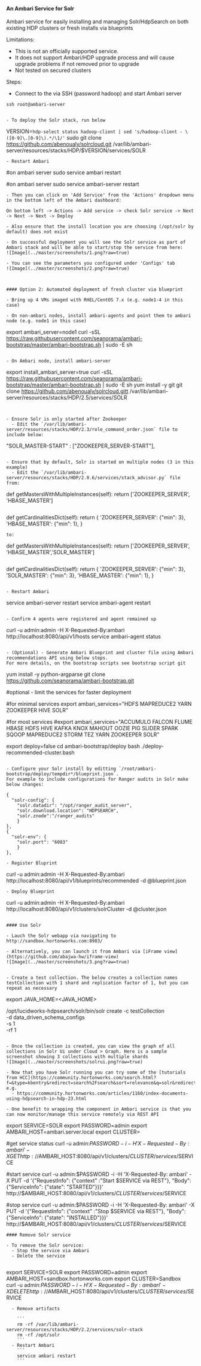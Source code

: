 #### An Ambari Service for Solr
Ambari service for easily installing and managing Solr/HdpSearch on both existing HDP clusters or fresh installs via blueprints

Limitations:
- This is not an officially supported service.
- It does not support Ambari/HDP upgrade process and will cause upgrade problems if not removed prior to upgrade
- Not tested on secured clusters

Steps:


- Connect to the  via SSH (password hadoop) and start Ambari server
```
ssh root@ambari-server


- To deploy the Solr stack, run below

```
VERSION=`hdp-select status hadoop-client | sed 's/hadoop-client - \([0-9]\.[0-9]\).*/\1/'`
sudo git clone https://github.com/abenoualy/solrcloud.git  /var/lib/ambari-server/resources/stacks/HDP/$VERSION/services/SOLR
```
- Restart Ambari
```
#on ambari server 
sudo service ambari restart

#on ambari server
sudo service ambari-server restart

```
- Then you can click on 'Add Service' from the 'Actions' dropdown menu in the bottom left of the Ambari dashboard:

On bottom left -> Actions -> Add service -> check Solr service -> Next -> Next -> Next -> Deploy

- Also ensure that the install location you are choosing (/opt/solr by default) does not exist

- On successful deployment you will see the Solr service as part of Ambari stack and will be able to start/stop the service from here:
![Image](../master/screenshots/1.png?raw=true)

- You can see the parameters you configured under 'Configs' tab
![Image](../master/screenshots/2.png?raw=true)



#### Option 2: Automated deployment of fresh cluster via blueprint

- Bring up 4 VMs imaged with RHEL/CentOS 7.x (e.g. node1-4 in this case)

- On non-ambari nodes, install ambari-agents and point them to ambari node (e.g. node1 in this case)
```
export ambari_server=node1
curl -sSL https://raw.githubusercontent.com/seanorama/ambari-bootstrap/master/ambari-bootstrap.sh | sudo -E sh
```

- On Ambari node, install ambari-server
```
export install_ambari_server=true
curl -sSL https://raw.githubusercontent.com/seanorama/ambari-bootstrap/master/ambari-bootstrap.sh | sudo -E sh
yum install -y git
git clone https://github.com/abenoualy/solrcloud.gitt /var/lib/ambari-server/resources/stacks/HDP/2.5/services/SOLR
```


- Ensure Solr is only started after Zookeeper
  - Edit the `/var/lib/ambari-server/resources/stacks/HDP/2.3/role_command_order.json` file to include below:
```
"SOLR_MASTER-START" : ["ZOOKEEPER_SERVER-START"],
```    

- Ensure that by default, Solr is started on multiple nodes (3 in this example)
  - Edit the `/var/lib/ambari-server/resources/stacks/HDP/2.0.6/services/stack_advisor.py` file
from:
```
  def getMastersWithMultipleInstances(self):
    return ['ZOOKEEPER_SERVER', 'HBASE_MASTER']      
```
```
  def getCardinalitiesDict(self):
    return {
      'ZOOKEEPER_SERVER': {"min": 3},
      'HBASE_MASTER': {"min": 1},
      }
```
to:
```
  def getMastersWithMultipleInstances(self):
    return ['ZOOKEEPER_SERVER', 'HBASE_MASTER','SOLR_MASTER']
```
```
  def getCardinalitiesDict(self):
    return {
      'ZOOKEEPER_SERVER': {"min": 3},
      ’SOLR_MASTER': {"min": 3},
      'HBASE_MASTER': {"min": 1},
      }
      
```

- Restart Ambari
```
service ambari-server restart
service ambari-agent restart    
```

- Confirm 4 agents were registered and agent remained up
```
curl -u admin:admin -H  X-Requested-By:ambari http://localhost:8080/api/v1/hosts
service ambari-agent status
```

- (Optional) - Generate Ambari Blueprint and cluster file using Ambari recommendations API using below steps.  
For more details, on the bootstrap scripts see bootstrap script git

```
yum install -y python-argparse
git clone https://github.com/seanorama/ambari-bootstrap.git

#optional - limit the services for faster deployment

#for minimal services
export ambari_services="HDFS MAPREDUCE2 YARN ZOOKEEPER HIVE SOLR"

#for most services
#export ambari_services="ACCUMULO FALCON FLUME HBASE HDFS HIVE KAFKA KNOX MAHOUT OOZIE PIG SLIDER SPARK SQOOP MAPREDUCE2 STORM TEZ YARN ZOOKEEPER SOLR"

export deploy=false
cd ambari-bootstrap/deploy
bash ./deploy-recommended-cluster.bash
```

- Configure your Solr install by editting `/root/ambari-bootstrap/deploy/tempdir*/blueprint.json`. 
For example to include configurations for Ranger audits in Solr make below changes:
```
    {
      "solr-config": {
        "solr.datadir": "/opt/ranger_audit_server",
        "solr.download.location": "HDPSEARCH",
        "solr.znode":"/ranger_audits"
        }  
    },
    {
      "solr-env": {
        "solr.port": "6083"
        }
    },

```
- Register Bluprint
```
curl -u admin:admin -H  X-Requested-By:ambari http://localhost:8080/api/v1/blueprints/recommended -d @blueprint.json
```
- Deploy Blueprint
```
curl -u admin:admin -H  X-Requested-By:ambari http://localhost:8080/api/v1/clusters/solrCluster -d @cluster.json
```

#### Use Solr 

- Lauch the Solr webapp via navigating to http://sandbox.hortonworks.com:8983/

- Alternatively, you can launch it from Ambari via [iFrame view](https://github.com/abajwa-hw/iframe-view)
![Image](../master/screenshots/3.png?raw=true)


- Create a test collection. The below creates a collection names testCollection with 1 shard and replication factor of 1, but you can repeat as necessary
```
export JAVA_HOME=<JAVA_HOME>

/opt/lucidworks-hdpsearch/solr/bin/solr create -c testCollection \
   -d data_driven_schema_configs \
   -s 1 \
   -rf 1 
```

- Once the collection is created, you can view the graph of all collections in Solr Ui under Cloud > Graph. Here is a sample screenshot showing 3 collections with multiple shards
![Image](../master/screenshots/solrui.png?raw=true)

- Now that you have Solr running you can try some of the [tutorials from HCC](https://community.hortonworks.com/search.html?f=&type=kbentry&redirect=search%2Fsearch&sort=relevance&q=solr&redirect=search%2Fsearch) e.g. 
  - https://community.hortonworks.com/articles/1160/index-documents-using-hdpsearch-in-hdp-23.html

- One benefit to wrapping the component in Ambari service is that you can now monitor/manage this service remotely via REST API
```
export SERVICE=SOLR
export PASSWORD=admin
export AMBARI_HOST=ambari.server.local
export CLUSTER=

#get service status
curl -u admin:$PASSWORD -i -H 'X-Requested-By: ambari' -X GET http://$AMBARI_HOST:8080/api/v1/clusters/$CLUSTER/services/$SERVICE

#start service
curl -u admin:$PASSWORD -i -H 'X-Requested-By: ambari' -X PUT -d '{"RequestInfo": {"context" :"Start $SERVICE via REST"}, "Body": {"ServiceInfo": {"state": "STARTED"}}}' http://$AMBARI_HOST:8080/api/v1/clusters/$CLUSTER/services/$SERVICE

#stop service
curl -u admin:$PASSWORD -i -H 'X-Requested-By: ambari' -X PUT -d '{"RequestInfo": {"context" :"Stop $SERVICE via REST"}, "Body": {"ServiceInfo": {"state": "INSTALLED"}}}' http://$AMBARI_HOST:8080/api/v1/clusters/$CLUSTER/services/$SERVICE
```
#### Remove Solr service

- To remove the Solr service: 
  - Stop the service via Ambari
  - Delete the service
  
```
export SERVICE=SOLR
export PASSWORD=admin
export AMBARI_HOST=sandbox.hortonworks.com
export CLUSTER=Sandbox    
curl -u admin:$PASSWORD -i -H 'X-Requested-By: ambari' -X DELETE http://$AMBARI_HOST:8080/api/v1/clusters/$CLUSTER/services/$SERVICE
```
  - Remove artifacts 
  
    ```
    rm -rf /var/lib/ambari-server/resources/stacks/HDP/2.2/services/solr-stack
    rm -rf /opt/solr
    ```
  - Restart Ambari
    ```
    service ambari restart
    ```
